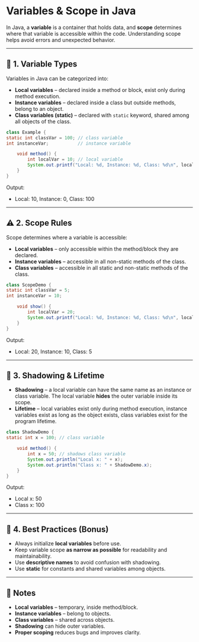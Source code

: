 # Variables & Scope in Java

In Java, a **variable** is a container that holds data, and **scope** determines where that variable is accessible within the code. Understanding scope helps avoid errors and unexpected behavior.

---

## 🔄 1. Variable Types

Variables in Java can be categorized into:

* **Local variables** – declared inside a method or block, exist only during method execution.
* **Instance variables** – declared inside a class but outside methods, belong to an object.
* **Class variables (static)** – declared with `static` keyword, shared among all objects of the class.

```java
class Example {
static int classVar = 100; // class variable
int instanceVar;           // instance variable

    void method() {
        int localVar = 10; // local variable
        System.out.printf("Local: %d, Instance: %d, Class: %d\n", localVar, instanceVar, classVar);
    }
}
```
Output:
* Local: 10, Instance: 0, Class: 100


---

## ⚠️ 2. Scope Rules

Scope determines where a variable is accessible:

* **Local variables** – only accessible within the method/block they are declared.
* **Instance variables** – accessible in all non-static methods of the class.
* **Class variables** – accessible in all static and non-static methods of the class.

```java
class ScopeDemo {
static int classVar = 5;
int instanceVar = 10;

    void show() {
        int localVar = 20;
        System.out.printf("Local: %d, Instance: %d, Class: %d\n", localVar, instanceVar, classVar);
    }
}
```

Output:
* Local: 20, Instance: 10, Class: 5

---

## 📏 3. Shadowing & Lifetime

* **Shadowing** – a local variable can have the same name as an instance or class variable. The local variable **hides** the outer variable inside its scope.
* **Lifetime** – local variables exist only during method execution, instance variables exist as long as the object exists, class variables exist for the program lifetime.

```java
class ShadowDemo {
static int x = 100; // class variable

    void method() {
        int x = 50; // shadows class variable
        System.out.println("Local x: " + x);
        System.out.println("Class x: " + ShadowDemo.x);
    }
}
```

Output:
* Local x: 50
* Class x: 100


---

## 🎯 4. Best Practices (Bonus)

* Always initialize **local variables** before use.
* Keep variable scope **as narrow as possible** for readability and maintainability.
* Use **descriptive names** to avoid confusion with shadowing.
* Use **static** for constants and shared variables among objects.

---

## 🔑 Notes

* **Local variables** – temporary, inside method/block.
* **Instance variables** – belong to objects.
* **Class variables** – shared across objects.
* **Shadowing** can hide outer variables.
* **Proper scoping** reduces bugs and improves clarity.
